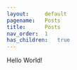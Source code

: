 ```yaml
---
layout:		default
pagename:	Posts
title:		Posts
nav_order:	1
has_children: 	true
---
```


Hello World!